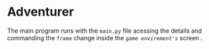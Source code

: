 # Adventurer

The main program runs with the `main.py` file acessing the details and commanding the `frame` change inside the *`game envirement's`* screen .
